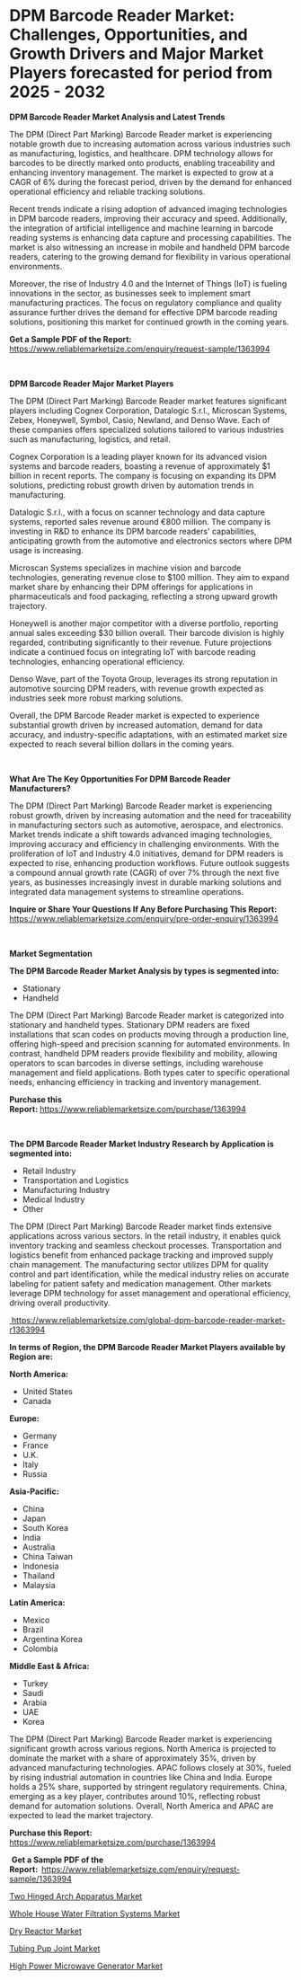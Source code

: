 <p><h1>DPM Barcode Reader Market: Challenges, Opportunities, and Growth Drivers and Major Market Players forecasted for period from 2025 - 2032</h1></p><p><strong>DPM Barcode Reader Market Analysis and Latest Trends</strong></p>
<p><p>The DPM (Direct Part Marking) Barcode Reader market is experiencing notable growth due to increasing automation across various industries such as manufacturing, logistics, and healthcare. DPM technology allows for barcodes to be directly marked onto products, enabling traceability and enhancing inventory management. The market is expected to grow at a CAGR of 6% during the forecast period, driven by the demand for enhanced operational efficiency and reliable tracking solutions.</p><p>Recent trends indicate a rising adoption of advanced imaging technologies in DPM barcode readers, improving their accuracy and speed. Additionally, the integration of artificial intelligence and machine learning in barcode reading systems is enhancing data capture and processing capabilities. The market is also witnessing an increase in mobile and handheld DPM barcode readers, catering to the growing demand for flexibility in various operational environments.</p><p>Moreover, the rise of Industry 4.0 and the Internet of Things (IoT) is fueling innovations in the sector, as businesses seek to implement smart manufacturing practices. The focus on regulatory compliance and quality assurance further drives the demand for effective DPM barcode reading solutions, positioning this market for continued growth in the coming years.</p></p>
<p><strong>Get a Sample PDF of the Report:&nbsp;</strong> <a href="https://www.reliablemarketsize.com/enquiry/request-sample/1363994?utm_campaign=1998&utm_medium=2&utm_source=Github&utm_content=ia&utm_term=10042025&utm_id=dpm-barcode-reader">https://www.reliablemarketsize.com/enquiry/request-sample/1363994</a></p>
<p>&nbsp;</p>
<p><strong>DPM Barcode Reader Major Market Players</strong></p>
<p><p>The DPM (Direct Part Marking) Barcode Reader market features significant players including Cognex Corporation, Datalogic S.r.l., Microscan Systems, Zebex, Honeywell, Symbol, Casio, Newland, and Denso Wave. Each of these companies offers specialized solutions tailored to various industries such as manufacturing, logistics, and retail.</p><p>Cognex Corporation is a leading player known for its advanced vision systems and barcode readers, boasting a revenue of approximately $1 billion in recent reports. The company is focusing on expanding its DPM solutions, predicting robust growth driven by automation trends in manufacturing. </p><p>Datalogic S.r.l., with a focus on scanner technology and data capture systems, reported sales revenue around €800 million. The company is investing in R&D to enhance its DPM barcode readers' capabilities, anticipating growth from the automotive and electronics sectors where DPM usage is increasing.</p><p>Microscan Systems specializes in machine vision and barcode technologies, generating revenue close to $100 million. They aim to expand market share by enhancing their DPM offerings for applications in pharmaceuticals and food packaging, reflecting a strong upward growth trajectory.</p><p>Honeywell is another major competitor with a diverse portfolio, reporting annual sales exceeding $30 billion overall. Their barcode division is highly regarded, contributing significantly to their revenue. Future projections indicate a continued focus on integrating IoT with barcode reading technologies, enhancing operational efficiency.</p><p>Denso Wave, part of the Toyota Group, leverages its strong reputation in automotive sourcing DPM readers, with revenue growth expected as industries seek more robust marking solutions.</p><p>Overall, the DPM Barcode Reader market is expected to experience substantial growth driven by increased automation, demand for data accuracy, and industry-specific adaptations, with an estimated market size expected to reach several billion dollars in the coming years.</p></p>
<p>&nbsp;</p>
<p><strong>What Are The Key Opportunities For DPM Barcode Reader Manufacturers?</strong></p>
<p><p>The DPM (Direct Part Marking) Barcode Reader market is experiencing robust growth, driven by increasing automation and the need for traceability in manufacturing sectors such as automotive, aerospace, and electronics. Market trends indicate a shift towards advanced imaging technologies, improving accuracy and efficiency in challenging environments. With the proliferation of IoT and Industry 4.0 initiatives, demand for DPM readers is expected to rise, enhancing production workflows. Future outlook suggests a compound annual growth rate (CAGR) of over 7% through the next five years, as businesses increasingly invest in durable marking solutions and integrated data management systems to streamline operations.</p></p>
<p><strong>Inquire or Share Your Questions If Any Before Purchasing This Report:</strong> <a href="https://www.reliablemarketsize.com/enquiry/pre-order-enquiry/1363994?utm_campaign=1998&utm_medium=2&utm_source=Github&utm_content=ia&utm_term=10042025&utm_id=dpm-barcode-reader">https://www.reliablemarketsize.com/enquiry/pre-order-enquiry/1363994</a></p>
<p>&nbsp;</p>
<p><strong>Market Segmentation</strong></p>
<p><strong>The DPM Barcode Reader Market Analysis by types is segmented into:</strong></p>
<p><ul><li>Stationary</li><li>Handheld</li></ul></p>
<p><p>The DPM (Direct Part Marking) Barcode Reader market is categorized into stationary and handheld types. Stationary DPM readers are fixed installations that scan codes on products moving through a production line, offering high-speed and precision scanning for automated environments. In contrast, handheld DPM readers provide flexibility and mobility, allowing operators to scan barcodes in diverse settings, including warehouse management and field applications. Both types cater to specific operational needs, enhancing efficiency in tracking and inventory management.</p></p>
<p><strong>Purchase this Report:&nbsp;</strong><a href="https://www.reliablemarketsize.com/purchase/1363994?utm_campaign=1998&utm_medium=2&utm_source=Github&utm_content=ia&utm_term=10042025&utm_id=dpm-barcode-reader">https://www.reliablemarketsize.com/purchase/1363994</a></p>
<p>&nbsp;</p>
<p><strong>The DPM Barcode Reader Market Industry Research by Application is segmented into:</strong></p>
<p><ul><li>Retail Industry</li><li>Transportation and Logistics</li><li>Manufacturing Industry</li><li>Medical Industry</li><li>Other</li></ul></p>
<p><p>The DPM (Direct Part Marking) Barcode Reader market finds extensive applications across various sectors. In the retail industry, it enables quick inventory tracking and seamless checkout processes. Transportation and logistics benefit from enhanced package tracking and improved supply chain management. The manufacturing sector utilizes DPM for quality control and part identification, while the medical industry relies on accurate labeling for patient safety and medication management. Other markets leverage DPM technology for asset management and operational efficiency, driving overall productivity.</p></p>
<p><a href="https://www.reliablemarketsize.com/global-dpm-barcode-reader-market-r1363994?utm_campaign=1998&utm_medium=2&utm_source=Github&utm_content=ia&utm_term=10042025&utm_id=dpm-barcode-reader">&nbsp;https://www.reliablemarketsize.com/global-dpm-barcode-reader-market-r1363994</a></p>
<p><strong>In terms of Region, the DPM Barcode Reader Market Players available by Region are:</strong></p>
<p>
    <p> <strong> North America: </strong>
        <ul>
            <li>United States</li>
            <li>Canada</li>
        </ul>
        </p> 
    <p> <strong> Europe: </strong>
        <ul>
            <li>Germany</li>
            <li>France</li>
            <li>U.K.</li>
            <li>Italy</li>
            <li>Russia</li>
        </ul>
        </p> 
    <p> <strong> Asia-Pacific: </strong>
        <ul>
            <li>China</li>
            <li>Japan</li>
            <li>South Korea</li>
            <li>India</li>
            <li>Australia</li>
            <li>China Taiwan</li>
            <li>Indonesia</li>
            <li>Thailand</li>
            <li>Malaysia</li>
        </ul>
        </p> 
    <p> <strong> Latin America: </strong>
        <ul>
            <li>Mexico</li>
            <li>Brazil</li>
            <li>Argentina Korea</li>
            <li>Colombia</li>
        </ul>
        </p> 
    <p> <strong> Middle East & Africa: </strong>
        <ul>
            <li>Turkey</li>
            <li>Saudi</li>
            <li>Arabia</li>
            <li>UAE</li>
            <li>Korea</li>
        </ul>
    </p>
    </p>
<p><p>The DPM (Direct Part Marking) Barcode Reader market is experiencing significant growth across various regions. North America is projected to dominate the market with a share of approximately 35%, driven by advanced manufacturing technologies. APAC follows closely at 30%, fueled by rising industrial automation in countries like China and India. Europe holds a 25% share, supported by stringent regulatory requirements. China, emerging as a key player, contributes around 10%, reflecting robust demand for automation solutions. Overall, North America and APAC are expected to lead the market trajectory.</p></p>
<p><strong>Purchase this Report: </strong><a href="https://www.reliablemarketsize.com/purchase/1363994?utm_campaign=1998&utm_medium=2&utm_source=Github&utm_content=ia&utm_term=10042025&utm_id=dpm-barcode-reader">https://www.reliablemarketsize.com/purchase/1363994</a></p>
<p>&nbsp;<strong>Get a Sample PDF of the Report:&nbsp;&nbsp;</strong><a href="https://www.reliablemarketsize.com/enquiry/request-sample/1363994?utm_campaign=1998&utm_medium=2&utm_source=Github&utm_content=ia&utm_term=10042025&utm_id=dpm-barcode-reader">https://www.reliablemarketsize.com/enquiry/request-sample/1363994</a></p>
<p><strong></strong></p>
<p><p><a href="https://github.com/buluckcapps2/Market-Research-Report-List-1/blob/main/two-hinged-arch-apparatus-market.md?utm_campaign=1998&utm_medium=2&utm_source=Github&utm_content=ia&utm_term=10042025&utm_id=dpm-barcode-reader">Two Hinged Arch Apparatus Market</a></p><p><a href="https://github.com/salkidtodo/Market-Research-Report-List-1/blob/main/whole-house-water-filtration-systems-market.md?utm_campaign=1998&utm_medium=2&utm_source=Github&utm_content=ia&utm_term=10042025&utm_id=dpm-barcode-reader">Whole House Water Filtration Systems Market</a></p><p><a href="https://github.com/eleussabra/Market-Research-Report-List-1/blob/main/dry-reactor-market.md?utm_campaign=1998&utm_medium=2&utm_source=Github&utm_content=ia&utm_term=10042025&utm_id=dpm-barcode-reader">Dry Reactor Market</a></p><p><a href="https://github.com/floengsubb/Market-Research-Report-List-1/blob/main/tubing-pup-joint-market.md?utm_campaign=1998&utm_medium=2&utm_source=Github&utm_content=ia&utm_term=10042025&utm_id=dpm-barcode-reader">Tubing Pup Joint Market</a></p><p><a href="https://github.com/ildyduedu/Market-Research-Report-List-1/blob/main/high-power-microwave-generator-market.md?utm_campaign=1998&utm_medium=2&utm_source=Github&utm_content=ia&utm_term=10042025&utm_id=dpm-barcode-reader">High Power Microwave Generator Market</a></p></p>